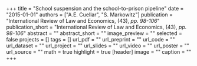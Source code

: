 +++
title = "School suspension and the school-to-prison pipeline"
date = "2015-01-01"
authors = ["A.E. Cuellar", "S. Markowitz"]
publication = "International Review of Law and Economics, (43), _pp. 98-106_"
publication_short = "International Review of Law and Economics, (43), _pp. 98-106_"
abstract = ""
abstract_short = ""
image_preview = ""
selected = false
projects = []
tags = []
url_pdf = ""
url_preprint = ""
url_code = ""
url_dataset = ""
url_project = ""
url_slides = ""
url_video = ""
url_poster = ""
url_source = ""
math = true
highlight = true
[header]
image = ""
caption = ""
+++
